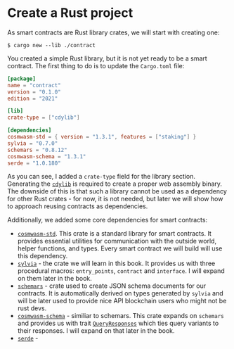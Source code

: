 # Create a Rust project

As smart contracts are Rust library crates, we will start with creating one:

```
$ cargo new --lib ./contract
```

You created a simple Rust library, but it is not yet ready to be a smart contract. The first thing
to do is to update the `Cargo.toml` file:

```toml
[package]
name = "contract"
version = "0.1.0"
edition = "2021"

[lib]
crate-type = ["cdylib"]

[dependencies]
cosmwasm-std = { version = "1.3.1", features = ["staking"] }
sylvia = "0.7.0"
schemars = "0.8.12"
cosmwasm-schema = "1.3.1"
serde = "1.0.180"
```

As you can see, I added a `crate-type` field for the library section. Generating the
[`cdylib`](https://doc.rust-lang.org/reference/linkage.html) is
required to create a proper web assembly binary. The downside of this is that such a library cannot
be used as a dependency for other Rust crates - for now, it is not needed, but later we will show
how to approach reusing contracts as dependencies.

Additionally, we added some core dependencies for smart contracts:
- [`cosmwasm-std`](https://docs.rs/cosmwasm-std/1.3.1/cosmwasm_std/). This crate is a
standard library for smart contracts. It provides essential utilities for communication with the
outside world, helper functions, and types. Every smart contract we will build will
use this dependency.
- [`sylvia`](https://docs.rs/sylvia/0.7.0/sylvia/) - the crate we will learn in this
book. It provides us with three procedural macros: `entry_points`, `contract` and `interface`. I 
will expand on them later in the book. 
- [`schemars`](https://docs.rs/schemars/0.8.12/schemars/index.html) - crate used to create JSON
schema documents for our contracts. It is automatically derived on types 
generated by `sylvia` and will be later used to provide nice API blockchain users who might not be 
rust devs.
- [`cosmwasm-schema`](https://docs.rs/cosmwasm-schema/1.3.1/cosmwasm_schema/) - similiar 
to schemars. This crate expands on `schemars` and provides us with trait 
[`QueryResponses`](https://docs.rs/cosmwasm-schema/1.3.1/cosmwasm_schema/trait.QueryResponses.html) 
which ties query variants to their responses. I will expand on that later in the book.
- [`serde`](https://docs.rs/serde/1.0.180/serde/) - 
